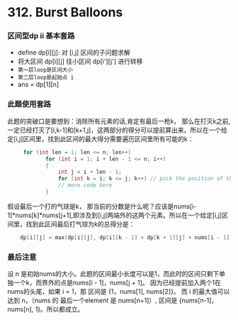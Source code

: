 # 312. Burst Balloons


### 区间型dp ii 基本套路

- define dp[i][j]: 对 [i,j] 区间的子问题求解
- 将大区间 dp[i][j] 往小区间 dp[i'][j'] 进行转移
- ```第一层loop是区间大小```
- ```第二层loop是起始点 i```
- ans = dp[1][n]


### 此题使用套路
此题的突破口是要想到：消除所有元素的话,肯定有最后一枪k， 那么在打灭k之前,一定已经打灭了[i,k-1]和[k+1,j]，这两部分的得分可以提前算出来。所以在一个给定[i,j]区间里，找到此区间的最大得分需要遍历区间里所有可能的k：

```cpp
     for (int len = 1; len <= n; len++)
            for (int i = 1; i + len - 1 <= n; i++)
            {
                int j = i + len - 1;
                for (int k = i; k <= j; k++) // pick the position of the last burst balloon
                // more code here
            }
```
假设最后一个打的气球是k， 那当前的分数是什么呢？应该是nums[i-1]*nums[k]*nums[j+1],即涉及到[i,j]两端外的这两个元素。所以在一个给定[i,j]区间里，找到此区间最后打气球为k的总得分是：
```cpp
    dp[i][j] = max(dp[i][j], dp[i][k - 1] + dp[k + 1][j] + nums[i - 1] * nums[k] * nums[j + 1]);
```

### 最后注意
设 n 是初始nums的大小。此题的区间最小长度可以是1，而此时的区间只剩下单独一个k，而界外的点是nums[i - 1]，nums[j + 1]。 因为已经提前加入两个1在nums的头尾，如果 i = 1，那 区间是 {1，nums[1], nums[2]}。 而 i 的最大值可以达到 n，（nums 的 最后一个element 是 nums[n+1]）, 区间是 {nums[n-1]，nums[n], 1}。所以都成立。

